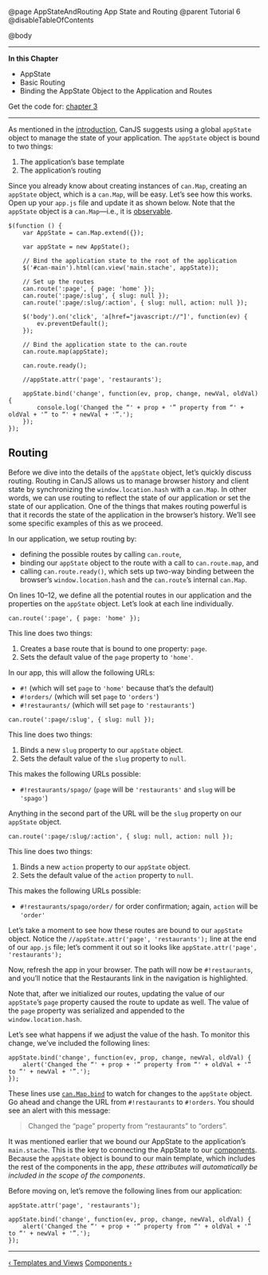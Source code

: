 @page AppStateAndRouting App State and Routing
@parent Tutorial 6
@disableTableOfContents

@body

<div class="getting-started">

- - -
**In this Chapter**
 - AppState
 - Basic Routing
 - Binding the AppState Object to the Application and Routes

Get the code for: [chapter 3](https://github.com/bitovi/canjs/blob/guides-overhaul/guides/examples/PlaceMyOrder/ch-3_canjs-getting-started.zip?raw=true)
- - -

As mentioned in the [introduction](Tutorial.html), CanJS suggests using a global
`appState` object to manage the state of your application. The `appState` object
is bound to two things:

1. The application’s base template
2. The application’s routing

Since you already know about creating instances of `can.Map`, creating an
`appState` object, which is a `can.Map`, will be easy. Let’s see how this works.
Open up your `app.js` file and update it as shown below. Note that the
`appState` object is a `can.Map`—i.e., it is [observable](Observables.html).

```
$(function () {
	var AppState = can.Map.extend({});

	var appState = new AppState();

	// Bind the application state to the root of the application
	$('#can-main').html(can.view('main.stache', appState));

	// Set up the routes
	can.route(':page', { page: 'home' });
	can.route(':page/:slug', { slug: null });
	can.route(':page/:slug/:action', { slug: null, action: null });

	$('body').on('click', 'a[href="javascript://"]', function(ev) {
		ev.preventDefault();
	});

	// Bind the application state to the can.route
	can.route.map(appState);

	can.route.ready();

	//appState.attr('page', 'restaurants');

	appState.bind('change', function(ev, prop, change, newVal, oldVal) {
		console.log('Changed the “' + prop + '” property from “' + oldVal + '” to “' + newVal + '”.');
	});
});
```

## Routing
Before we dive into the details of the `appState` object,
let’s quickly discuss routing. Routing in CanJS allows
us to manage browser history and client state by synchronizing the
`window.location.hash` with a `can.Map`. In other words, we can use routing to
reflect the state of our application or set the state of our application. One
of the things that makes routing powerful is that it records the state of the
application in the browser’s history. We’ll see some specific examples of this
as we proceed.

In our application, we setup routing by:

- defining the possible routes by calling `can.route`,
- binding our `appState` object to the route with a call to `can.route.map`, and
- calling `can.route.ready()`, which sets up two-way binding between the
  browser’s `window.location.hash` and the `can.route`’s internal `can.Map`.

On lines 10–12, we define all the potential routes in our application and the
properties on the `appState` object. Let’s look at each line individually.

```
can.route(':page', { page: 'home' });
```

This line does two things:

1. Creates a base route that is bound to one property: `page`.
2. Sets the default value of the `page` property to `'home'`.

In our app, this will allow the following URLs:

- `#!` (which will set `page` to `'home'` because that’s the default)
- `#!orders/` (which will set `page` to `'orders'`)
- `#!restaurants/` (which will set `page` to `'restaurants'`)

```
can.route(':page/:slug', { slug: null });
```

This line does two things:

1. Binds a new `slug` property to our `appState` object.
2. Sets the default value of the `slug` property to `null`.

This makes the following URLs possible:

- `#!restaurants/spago/` (`page` will be `'restaurants'` and `slug` will be `'spago'`)

Anything in the second part of the URL will be the `slug` property on our
`appState` object.

```
can.route(':page/:slug/:action', { slug: null, action: null });
```

This line does two things:

1. Binds a new `action` property to our `appState` object.
2. Sets the default value of the `action` property to `null`.

This makes the following URLs possible:

- `#!restaurants/spago/order/` for order confirmation; again, `action` will be `'order'`

Let’s take a moment to see how these routes are bound to our `appState` object.
Notice the `//appState.attr('page', 'restaurants');` line at the end of our
`app.js` file; let’s comment it out so it looks like
`appState.attr('page', 'restaurants');`

Now, refresh the app in your browser. The path will now be `#!restaurants`,
and you’ll notice that the Restaurants link in the navigation is highlighted.

Note that, after we initialized our routes, updating the value of our
`appState`’s `page` property caused the route to update as well.
The value of the `page` property was serialized and appended
to the `window.location.hash`.

Let’s see what happens if we adjust the value of the hash. To monitor this
change, we’ve included the following lines:

```
appState.bind('change', function(ev, prop, change, newVal, oldVal) {
	alert('Changed the “' + prop + '” property from “' + oldVal + '” to “' + newVal + '”.');
});
```

These lines use [`can.Map.bind`](../docs/can.Map.prototype.bind.html) to
watch for changes to the `appState` object. Go ahead and change the URL from
`#!restaurants` to `#!orders`. You should see an alert with this message:

> Changed the “page” property from “restaurants” to “orders”.

It was mentioned earlier that we bound our AppState to the
application’s `main.stache`. This is the key to connecting the
AppState to our [components](Components.html). Because the `appState` object
is bound to our main template, which includes the rest of the components in
the app, *these attributes will automatically be included in the scope of
the components*.

Before moving on, let’s remove the following lines from our application:

```
appState.attr('page', 'restaurants');

appState.bind('change', function(ev, prop, change, newVal, oldVal) {
	alert('Changed the “' + prop + '” property from “' + oldVal + '” to “' + newVal + '”.');
});
```

- - -

<span class="pull-left">[&lsaquo; Templates and Views](TemplatesAndViews.html)</span>
<span class="pull-right">[Components &rsaquo;](Components.html)</span>

</div>
